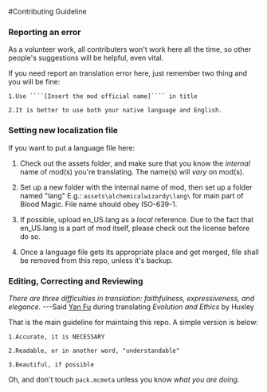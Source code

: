 #Contributing Guideline

### Reporting an error
As a volunteer work, all contributers won't work here all the time, so other people's suggestions will be helpful, even vital.

If you need report an translation error here, just remember two thing and you will be fine:

	1.Use ````[Insert the mod official name]```` in title 

	2.It is better to use both your native language and English.


### Setting new localization file
If you want to put a language file here:

1. Check out the assets folder, and make sure that you know the *internal* name of mod(s) you're translating. The name(s) will *vary* on mod(s).

2. Set up a new folder with the internal name of mod, then set up a folder named "lang" E.g.: ````assets\alchemicalwizardy\lang\```` for main part of Blood Magic. File name should obey ISO-639-1.

3. If possible, upload en_US.lang as a *local* reference. Due to the fact that en_US.lang is a part of mod itself, please check out the license before do so.

4. Once a language file gets its appropriate place and get merged, file shall be removed from this repo, unless it's backup.

### Editing, Correcting and Reviewing
*There are three difficulties in translation: faithfulness, expressiveness, and elegance.*
---Said [Yan Fu](https://en.wikipedia.org/wiki/Yan_Fu) during translating *Evolution and Ethics* by Huxley

That is the main guideline for maintaing this repo. A simple version is below:

    1.Accurate, it is NECESSARY
    
    2.Readable, or in another word, "understandable"
    
    3.Beautiful, if possible

Oh, and don't touch ````pack.mcmeta```` unless you know *what you are doing*.

